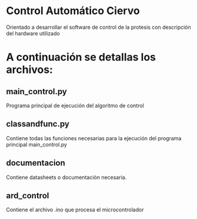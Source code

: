 # Control Automático Ciervo
Orientado a desarrollar el software de control de la protesis con descripción del hardware utilizado

# A continuación se detallas los archivos:
## main_control.py
Programa principal de ejecución del algoritmo de control

## classandfunc.py
Contiene todas las funciones necesarias para la ejecución del programa principal main_control.py

## documentacion
Contiene datasheets o documentación necesaria.

## ard_control
Contiene el archivo .ino que procesa el microcontrolador